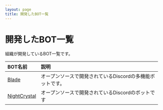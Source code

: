 ```yaml
---
layout: page
title: 開発したBOT一覧
---
```

# 開発したBOT一覧
組織が開発しているBOT一覧です。

| BOT名前 | 説明 |
| :-- | :-- |
| [Blade](https://djs-jpn.tk/bots/Blade) | オープンソースで開発されているDiscordの多機能ボットです。 |
| [NightCrystal](https://djs-jpn.tk/bots/NightCrystal) | オープンソースで開発されているDiscordのボットです |
